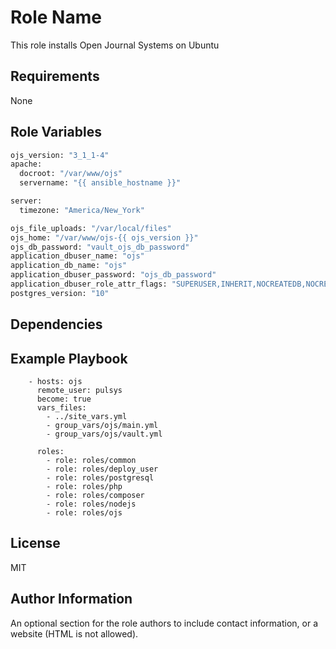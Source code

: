 Role Name
=========

This role installs Open Journal Systems on Ubuntu

Requirements
------------

None

Role Variables
--------------

```bash
ojs_version: "3_1_1-4"
apache:
  docroot: "/var/www/ojs"
  servername: "{{ ansible_hostname }}"

server:
  timezone: "America/New_York"

ojs_file_uploads: "/var/local/files"
ojs_home: "/var/www/ojs-{{ ojs_version }}"
ojs_db_password: "vault_ojs_db_password"
application_dbuser_name: "ojs"
application_db_name: "ojs"
application_dbuser_password: "ojs_db_password"
application_dbuser_role_attr_flags: "SUPERUSER,INHERIT,NOCREATEDB,NOCREATEROLE,NOREPLICATION"
postgres_version: "10"
```

Dependencies
------------


Example Playbook
----------------

```
    - hosts: ojs
      remote_user: pulsys
      become: true
      vars_files:
        - ../site_vars.yml
        - group_vars/ojs/main.yml
        - group_vars/ojs/vault.yml

      roles:
        - role: roles/common
        - role: roles/deploy_user
        - role: roles/postgresql
        - role: roles/php
        - role: roles/composer
        - role: roles/nodejs
        - role: roles/ojs
```

License
-------

MIT

Author Information
------------------

An optional section for the role authors to include contact information, or a
website (HTML is not allowed).
